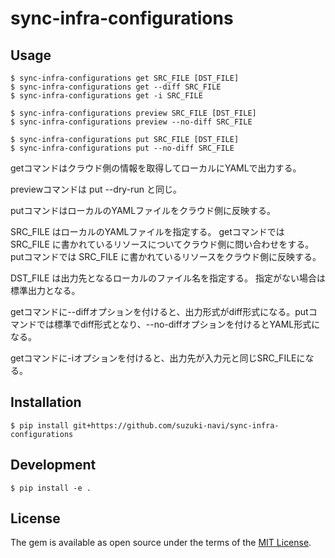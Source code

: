 # sync-infra-configurations

## Usage

    $ sync-infra-configurations get SRC_FILE [DST_FILE]
    $ sync-infra-configurations get --diff SRC_FILE
    $ sync-infra-configurations get -i SRC_FILE

    $ sync-infra-configurations preview SRC_FILE [DST_FILE]
    $ sync-infra-configurations preview --no-diff SRC_FILE

    $ sync-infra-configurations put SRC_FILE [DST_FILE]
    $ sync-infra-configurations put --no-diff SRC_FILE

getコマンドはクラウド側の情報を取得してローカルにYAMLで出力する。

previewコマンドは put --dry-run と同じ。

putコマンドはローカルのYAMLファイルをクラウド側に反映する。

SRC_FILE はローカルのYAMLファイルを指定する。
getコマンドでは SRC_FILE に書かれているリソースについてクラウド側に問い合わせをする。
putコマンドでは SRC_FILE に書かれているリソースをクラウド側に反映する。

DST_FILE は出力先となるローカルのファイル名を指定する。
指定がない場合は標準出力となる。

getコマンドに--diffオプションを付けると、出力形式がdiff形式になる。putコマンドでは標準でdiff形式となり、--no-diffオプションを付けるとYAML形式になる。

getコマンドに-iオプションを付けると、出力先が入力元と同じSRC_FILEになる。

## Installation

    $ pip install git+https://github.com/suzuki-navi/sync-infra-configurations

## Development

    $ pip install -e .

## License

The gem is available as open source under the terms of the [MIT License](https://opensource.org/licenses/MIT).

